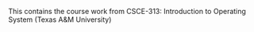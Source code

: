 This contains the course work from CSCE-313: Introduction to Operating System (Texas A&M University)
